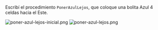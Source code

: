 Escribí el procedimiento `PonerAzulLejos`, que coloque una bolita Azul 4 celdas hacia el Este.

![poner-azul-lejos-inicial.png](https://raw.githubusercontent.com/sagrado-corazon-alcal/mumuki-guia-fundamentos-repeticion-simple/master/images/poner-azul-lejos-inicial.png)
![poner-azul-lejos.png](https://raw.githubusercontent.com/sagrado-corazon-alcal/mumuki-guia-fundamentos-repeticion-simple/master/images/poner-azul-lejos.png)